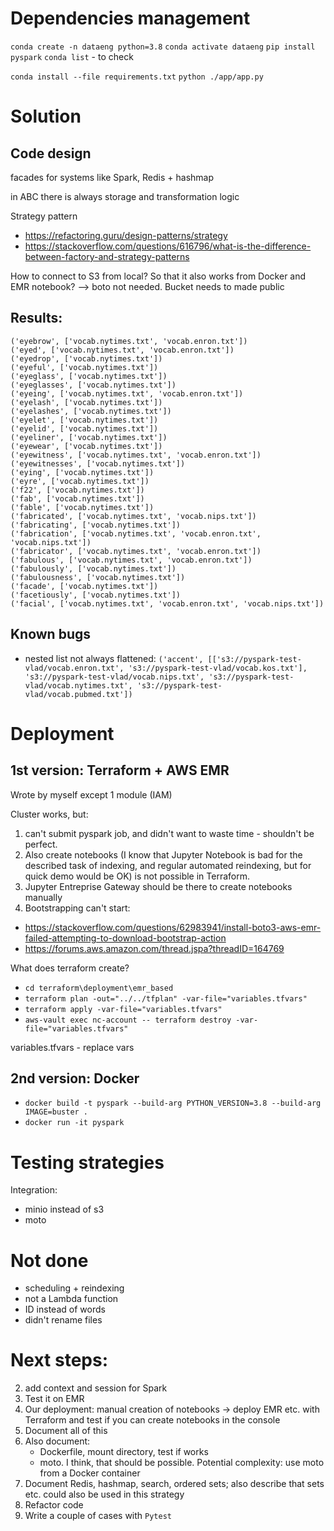 

# Dependencies management
```conda create -n dataeng python=3.8```
```conda activate dataeng```
```pip install pyspark```
```conda list``` - to check

```conda install --file requirements.txt```
```python ./app/app.py```

# Solution

## Code design

facades for systems like Spark, Redis + hashmap

in ABC there is always storage and transformation logic

Strategy pattern
- https://refactoring.guru/design-patterns/strategy
- https://stackoverflow.com/questions/616796/what-is-the-difference-between-factory-and-strategy-patterns

How to connect to S3 from local? So that it also works from Docker and EMR notebook? --> boto not needed. Bucket needs to made public

## Results:

```
('eyebrow', ['vocab.nytimes.txt', 'vocab.enron.txt'])
('eyed', ['vocab.nytimes.txt', 'vocab.enron.txt'])
('eyedrop', ['vocab.nytimes.txt'])
('eyeful', ['vocab.nytimes.txt'])
('eyeglass', ['vocab.nytimes.txt'])
('eyeglasses', ['vocab.nytimes.txt'])
('eyeing', ['vocab.nytimes.txt', 'vocab.enron.txt'])
('eyelash', ['vocab.nytimes.txt'])
('eyelashes', ['vocab.nytimes.txt'])
('eyelet', ['vocab.nytimes.txt'])
('eyelid', ['vocab.nytimes.txt'])
('eyeliner', ['vocab.nytimes.txt'])
('eyewear', ['vocab.nytimes.txt'])
('eyewitness', ['vocab.nytimes.txt', 'vocab.enron.txt'])
('eyewitnesses', ['vocab.nytimes.txt'])
('eying', ['vocab.nytimes.txt'])
('eyre', ['vocab.nytimes.txt'])
('f22', ['vocab.nytimes.txt'])
('fab', ['vocab.nytimes.txt'])
('fable', ['vocab.nytimes.txt'])
('fabricated', ['vocab.nytimes.txt', 'vocab.nips.txt'])
('fabricating', ['vocab.nytimes.txt'])
('fabrication', ['vocab.nytimes.txt', 'vocab.enron.txt', 'vocab.nips.txt'])
('fabricator', ['vocab.nytimes.txt', 'vocab.enron.txt'])
('fabulous', ['vocab.nytimes.txt', 'vocab.enron.txt'])
('fabulously', ['vocab.nytimes.txt'])
('fabulousness', ['vocab.nytimes.txt'])
('facade', ['vocab.nytimes.txt'])
('facetiously', ['vocab.nytimes.txt'])
('facial', ['vocab.nytimes.txt', 'vocab.enron.txt', 'vocab.nips.txt'])
```

## Known bugs

- nested list not always flattened: ```('accent', [['s3://pyspark-test-vlad/vocab.enron.txt', 's3://pyspark-test-vlad/vocab.kos.txt'], 's3://pyspark-test-vlad/vocab.nips.txt', 's3://pyspark-test-vlad/vocab.nytimes.txt', 's3://pyspark-test-vlad/vocab.pubmed.txt'])```

# Deployment

## 1st version: Terraform + AWS EMR

Wrote by myself except 1 module (IAM)

Cluster works, but:
1. can't submit pyspark job, and didn't want to waste time - shouldn't be perfect.
2. Also create notebooks (I know that Jupyter Notebook is bad for the described task of indexing, and regular automated reindexing, but for quick demo would be OK) is not possible in Terraform.
3. Jupyter Entreprise Gateway should be there to create notebooks manually
4. Bootstrapping can't start:
- https://stackoverflow.com/questions/62983941/install-boto3-aws-emr-failed-attempting-to-download-bootstrap-action
- https://forums.aws.amazon.com/thread.jspa?threadID=164769

What does terraform create?

- ```cd terraform\deployment\emr_based```
- ```terraform plan -out="../../tfplan" -var-file="variables.tfvars"```
- ```terraform apply -var-file="variables.tfvars"```
- ```aws-vault exec nc-account -- terraform destroy -var-file="variables.tfvars"```

variables.tfvars - replace vars

## 2nd version: Docker

- ```docker build -t pyspark --build-arg PYTHON_VERSION=3.8 --build-arg IMAGE=buster .```
- ```docker run -it pyspark```

# Testing strategies

Integration:
- minio instead of s3
- moto

# Not done

- scheduling + reindexing
- not a Lambda function
- ID instead of words
- didn't rename files


# Next steps:
2. add context and session for Spark
3. Test it on EMR
6. Our deployment: manual creation of notebooks -> deploy EMR etc. with Terraform and test if you can create notebooks in the console
7. Document all of this
8. Also document:
    - Dockerfile, mount directory, test if works
    - moto. I think, that should be possible. Potential complexity: use moto from a Docker container
8. Document Redis, hashmap, search, ordered sets; also describe that sets etc. could also be used in this strategy
9. Refactor code
10. Write a couple of cases with `Pytest`